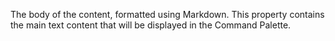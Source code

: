 The body of the content, formatted using Markdown. This property contains the main text content that will be displayed in the Command Palette.